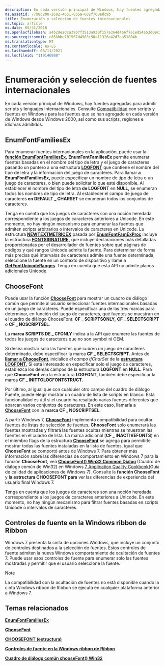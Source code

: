 ```yaml
---
description: En cada versión principal de Windows, hay fuentes agregadas para admitir scripts y lenguajes internacionales.
ms.assetid: 77b8c200-2682-4651-855a-602f768edc9b
title: Enumeración y selección de fuentes internacionales
ms.topic: article
ms.date: 05/31/2018
ms.openlocfilehash: a4b28e2dca3937f3513a930f157a364d466f761ed54a53d09c3e2b8b1c89bb30
ms.sourcegitcommit: e858bbe701567d4583c50a11326e42d7ea51804b
ms.translationtype: MT
ms.contentlocale: es-ES
ms.lasthandoff: 08/11/2021
ms.locfileid: "119146888"
---
```

# <a name="international-font-enumeration-and-selection"></a>Enumeración y selección de fuentes internacionales

En cada versión principal de Windows, hay fuentes agregadas para admitir scripts y lenguajes internacionales. Consulte [Compatibilidad](https://msdn.microsoft.com/globalization/mt791278) con scripts y fuentes en Windows para las fuentes que se han agregado en cada versión de Windows desde Windows 2000, así como sus scripts, regiones e idiomas admitidos.

## <a name="enumfontfamiliesex"></a>EnumFontFamiliesEx

Para enumerar fuentes internacionales en la aplicación, puede usar la [**función EnumFontFamiliesEx.**](/windows/win32/api/wingdi/nf-wingdi-enumfontfamiliesexa) **EnumFontFamiliesEx** permite enumerar fuentes basadas en el nombre del tipo de letra y el juego de caracteres pasando un puntero a una estructura [**LOGFONT**](/windows/win32/api/wingdi/ns-wingdi-logfonta) que contiene el nombre del tipo de letra y la información del juego de caracteres. Para llamar **a EnumFontFamiliesEx,** puede especificar un nombre de tipo de letra o un juego de caracteres, o bien puede solicitar lo que esté disponible. Al establecer el nombre del tipo de letra **de LOGFONT** en **NULL,** se enumeran todos los nombres de tipo de letra. Al establecer el campo de juego de caracteres **en DEFAULT \_ CHARSET** se enumeran todos los conjuntos de caracteres.

Tenga en cuenta que los juegos de caracteres son una noción heredada correspondiente a los juegos de caracteres anteriores a Unicode. En este momento, no hay ningún mecanismo para enumerar las fuentes que admiten scripts arbitrarios o intervalos de caracteres en Unicode. La estructura [**NEWTEXTMETRICEX**](/windows/win32/api/wingdi/ns-wingdi-newtextmetricexa) pasada por [**EnumFontFamExProc**](/previous-versions//dd162618(v=vs.85)) incluye la estructura [**FONTSIGNATURE,**](/windows/win32/api/wingdi/ns-wingdi-fontsignature) que incluye declaraciones más detalladas proporcionadas por el desarrollador de fuentes sobre qué páginas de códigos y qué rangos Unicode admite la fuente. Para determinar de forma más precisa qué intervalos de caracteres admite una fuente determinada, seleccione la fuente en un contexto de dispositivo y llame a [**GetFontUnicodeRanges**](/windows/win32/api/wingdi/nf-wingdi-getfontunicoderanges). Tenga en cuenta que esta API no admite planos adicionales Unicode.

## <a name="choosefont"></a>ChooseFont

Puede usar la función [**ChooseFont**](/previous-versions/windows/desktop/legacy/ms646914(v=vs.85)) para mostrar un cuadro de diálogo común que permite al usuario seleccionar fuentes internacionales basadas en un juego de caracteres. Puede especificar una de las tres marcas para determinar, en función del juego de caracteres, qué fuentes se muestran en el cuadro de diálogo ChooseFont: **CF \_ SCRIPTSONLY,** **CF \_ SELECTSCRIPT** o **CF \_ NOSCRIPTSEL**.

La **marca SCRIPTS DE \_ CFONLY** indica a la API que enumere las fuentes de todos los juegos de caracteres que no son symbol ni OEM.

Si desea mostrar solo las fuentes que cubren un juego de caracteres determinado, debe especificar la marca **CF \_ SELECTSCRIPT**. Antes de [**llamar a ChooseFont**](/previous-versions/windows/desktop/legacy/ms646914(v=vs.85)), inicialice *el campo lfCharSet* de la [**estructura LOGFONT.**](/windows/win32/api/wingdi/ns-wingdi-logfonta) Si está interesado en especificar solo el juego de caracteres, establezca los demás campos de la estructura **LOGFONT** en **NULL.** Para que **ChooseFont** vea la estructura **LOGFONT,** también debe especificar la marca **CF \_ INITTOLOGFONTSTRUCT.**

Por último, al igual que con cualquier otro campo del cuadro de diálogo Fuente, puede elegir mostrar un cuadro de lista de scripts en blanco. Esta funcionalidad es útil si el usuario ha resaltado varias fuentes diferentes que abarcan varios conjuntos de caracteres. En este caso, llamaría a [**ChooseFont**](/previous-versions/windows/desktop/legacy/ms646914(v=vs.85)) con la **marca CF \_ NOSCRIPTSEL.**

A partir Windows 7, [**ChooseFont**](/previous-versions/windows/desktop/legacy/ms646914(v=vs.85)) implementa compatibilidad para ocultar fuentes de listas de selección de fuentes. **ChooseFont** solo enumerará las fuentes mostradas y filtrará las fuentes ocultas mientras se muestran las fuentes en el cuadro de lista. La marca adicional (**CF \_ INACTIVEFONTS**) en el miembro flags de la estructura [**ChooseFont**](/previous-versions/windows/desktop/legacy/ms646914(v=vs.85)) se agrega para permitirle mostrar todas las fuentes instaladas en la lista de fuentes, igual que **ChooseFont** se comportó antes de Windows 7. Para obtener más información sobre las diferencias de comportamiento en Windows 7 para la función **ChooseFont,** vea [**ChooseFont() Win32 Common Dialog**](../win7appqual/choosefont-win32-common-dialog.md) (Cuadro de diálogo común de Win32) en Windows [7 Application Quality Cookbook](../win7appqual/windows-7-application-quality-cookbook.md)(Guía de calidad de aplicaciones de Windows 7). Consulte la **función ChooseFont** y **la estructura CHOOSEFONT para** ver las diferencias de experiencia del usuario final Windows 7.

Tenga en cuenta que los juegos de caracteres son una noción heredada correspondiente a los juegos de caracteres anteriores a Unicode. En este momento, no hay ningún mecanismo para filtrar fuentes basadas en scripts Unicode o intervalos de caracteres.

## <a name="font-controls-in-windows-scenic-ribbon"></a>Controles de fuente en la Windows ribbon de Ribbon

Windows 7 presenta la cinta de opciones Windows, que incluye un conjunto de controles destinados a la selección de fuentes. Estos controles de fuente admiten la nueva Windows comportamiento de ocultación de fuentes 7. Puede usar esos controles de fuente para enumerar solo las fuentes mostradas y permitir que el usuario seleccione la fuente.

> [!Note]  
> La compatibilidad con la ocultación de fuentes no está disponible cuando la cinta Windows ribbon de Ribbon se ejecuta en cualquier plataforma anterior a Windows 7.

 

## <a name="related-topics"></a>Temas relacionados

<dl> <dt>

[**EnumFontFamiliesEx**](/windows/win32/api/wingdi/nf-wingdi-enumfontfamiliesexa)
</dt> <dt>

[**ChooseFont**](/previous-versions/windows/desktop/legacy/ms646914(v=vs.85))
</dt> <dt>

[**CHOOSEFONT (estructura)**](/windows/win32/api/commdlg/ns-commdlg-choosefonta)
</dt> <dt>

[**Controles de fuente en la Windows ribbon de Ribbon**](../windowsribbon/windowsribbon-element-fontcontrol.md)
</dt> <dt>

[**Cuadro de diálogo común chooseFont() Win32**](../win7appqual/choosefont-win32-common-dialog.md)
</dt> </dl>

 

 
